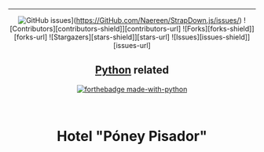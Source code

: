 <!-- Badges -->
<section align="center">
  

  ----
  ![GitHub issues](https://badgen.net/github/issues/Naereen/Strapdown.js/)](https://GitHub.com/Naereen/StrapDown.js/issues/)
  ![Contributors][contributors-shield]][contributors-url]
  ![Forks][forks-shield]][forks-url]
  ![Stargazers][stars-shield]][stars-url]
  ![Issues][issues-shield]][issues-url]

## [Python](https://www.python.org/) related
[![forthebadge made-with-python](http://ForTheBadge.com/images/badges/made-with-python.svg)](https://www.python.org/)

  

</section>
<br />

<header align="center">
  
  <h1 align="center">Hotel "Póney Pisador"</h1>
   
</header>


```markdown
```
